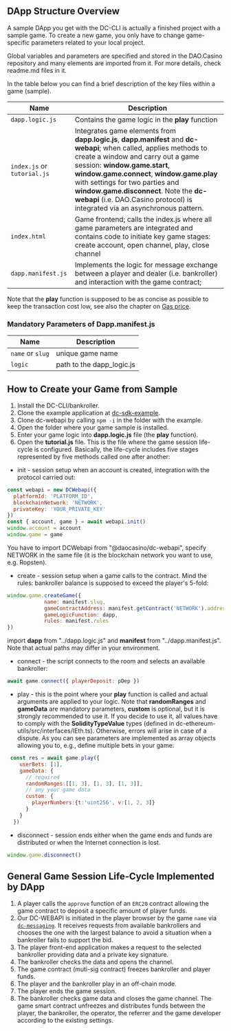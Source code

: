 
## DApp Structure Overview
A sample DApp you get with the DC-CLI is actually a finished project with a sample game. To create a new game, you only have to change game-specific parameters related to your local project. 

Global variables and parameters are specified and stored in the DAO.Casino repository and many elements are imported from it. For more details, check readme.md files in it. 

In the table below you can find a brief description of the key files within a game (sample). 

| **Name**                                 | **Description**                          |
| ---------------------------------------- | ---------------------------------------- |
| `dapp.logic.js`                          | Contains the game logic in the **play** function |
| `index.js` or `tutorial.js` | Integrates game elements from **dapp.logic.js**, **dapp.manifest** and **dc-webapi**; when called, applies methods to create a window and carry out a game session: **window.game.start**, **window.game.connect**, **window.game.play** with settings for two parties and **window.game.disconnect**. Note the **dc-webapi** (i.e. DAO.Casino protocol) is integrated via an asynchronous pattern. |
| `index.html`                             | Game frontend; calls the index.js where all game parameters are integrated and contains code to initiate key game stages: create account, open channel, play, close channel |
| `dapp.manifest.js`                       | Implements the logic for message exchange between a player and dealer (i.e. bankroller) and interaction with the game contract;|


Note that the **play** function is supposed to be as concise as possible to keep the transaction cost low, see also the chapter on [Gas price](2.7.%20Notes%20on%20Transaction%20Pricing.md).
### Mandatory Parameters of Dapp.manifest.js

| **Name** | **Description**           |
| -------- | ------------------------- |
| `name` or `slug`  | unique game name          |
| `logic`  | path to the dapp_logic.js |

## How to Create your Game from Sample

1. Install the DC-CLI/bankroller.
2. Clone the example application at [dc-sdk-example](https://github.com/DaoCasino/dc-sdk-example).
3. Clone dc-webapi by calling `npm -i` in the folder with the example.
4. Open the folder where your game sample is installed.
5. Enter your game logic into **dapp.logic.js** file (the **play** function). 
5. Open the **tutorial.js** file. 
This is the file where the game session life-cyсle is configured. Basically, the life-cycle includes five stages represented by five methods called one after another:  
- init - session setup when an account is created, integration with the protocol carried out:  
```javascript
const webapi = new DCWebapi({
  platformId: 'PLATFORM_ID',
  blockchainNetwork: 'NETWORK',
  privateKey: 'YOUR_PRIVATE_KEY'
})
const { account, game } = await webapi.init()
window.account = account
window.game = game
```  
You have to import DCWebapi from "@daocasino/dc-webapi", specify NETWORK in the same file (it is the blockchain network you want to use, e.g. Ropsten).  
- create - session setup when a game calls to the contract.  Mind the rules: bankroller balance is supposed to exceed the player's 5-fold:  
```javascript
window.game.createGame({
            name: manifest.slug,
            gameContractAddress: manifest.getContract('NETWORK').address,
            gameLogicFunction: dapp,
            rules: manifest.rules
})
  ```
import **dapp** from "../dapp.logic.js" and **manifest** from "../dapp.manifest.js". Note that actual paths may differ in your environment.
- connect - the script connects to the room and selects an available bankroller: 
```javascript
await game.connect({ playerDeposit: pDep })
 ```
- play - this is the point where your **play** function is called and actual arguments are applied to your logic. Note that **randomRanges** and **gameData** are mandatory parameters, **custom** is optional, but it is strongly recommended to use it. If you decide to use it, all values have to comply with the **SolidityTypeValue** types (defined in dc-ethereum-utils/src/interfaces/IEth.ts). Otherwise, errors will arise in case of a dispute. As you can see parameters are implemented as array objects allowing you to, e.g., define multiple bets in your game:
```javascript
 const res = await game.play({
    userBets: [1],
    gameData: {
      // required
      randomRanges:[[1, 3], [1, 3], [1, 3]],
      // any your game data
      custom: { 
        playerNumbers:{t:'uint256', v:[1, 2, 3]} 
      }
    }
  })
 ```
- disconnect - session ends either when  the game ends and funds are distributed or when the Internet connection is lost. 
```javascript
window.game.disconnect()
```

## General Game  Session Life-Cycle Implemented by DApp

1. A player calls the `approve` function of an `ERC20` contract allowing the game contract to deposit a specific amount of player funds.
2. Our DC-WEBAPI is initiated in the player browser by the game `name` via [`dc-messaging`](https://github.com/DaoCasino/dc-messaging). It receives requests from available bankrollers and chooses the one with the largest balance to avoid a situation when a bankroller fails to support the  bid.
3. The player front-end application makes a request to the selected bankroller providing data and a private key signature.
4. The  bankroller checks the data and opens the channel.
5. The game contract (muti-sig contract) freezes bankroller and player funds.
6. The player and the bankroller play in an off-chain mode.
7. The player ends the game session.
8. The bankroller checks game data and closes the game channel. The game smart contract unfreezes and distributes funds between the player, the bankroller, the operator, the referrer and the game developer  according to the existing settings.
